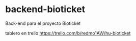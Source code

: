 # backend-bioticket
Back-end para el proyecto Bioticket

tablero en trello
https://trello.com/b/redmo1AW/hu-bioticket
